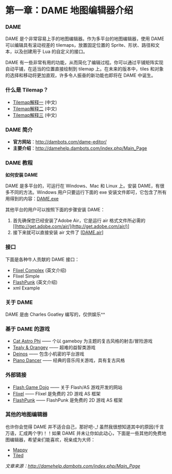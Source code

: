 第一章：DAME 地图编辑器介绍
===========================

### DAME

DAME 是个非常容易上手的地图编辑器。作为多平台的地图编辑器，使用 DAME 可以编辑具有滚动视差的 tilemaps，放置固定位置的 Sprite、形状、路径和文本，以及创建用于 Lua 的自定义的接口。

DAME 有一些非常有用的功能，从而简化了编辑过程。你可以通过平铺矩阵实现自动平铺，在适当的位置直接绘制到 tilemap 上。在未来的版本中，tiles 和对象的选择和移动将更加直观，许多令人振奋的新功能也即将在 DAME 中诞生。

### 什么是 Tilemap？

*   [Tilemap解释一](http://www.liuzhongshu.com/code/tile-map.html) (中文)
*   [Tilemap解释二](http://bbs.66rpg.com/manual/rpgxp/rgss/gc_tilemap.html) (中文)
*   [Tilemap解释三](http://ishare.iask.sina.com.cn/f/19903860.html) (中文)

### DAME 简介

*   **官方网站**：http://dambots.com/dame-editor/
*   **主要介绍**：http://damehelp.dambots.com/index.php/Main_Page

### DAME 教程

**如何安装 DAME**

DAME 是多平台的，可运行在 Windows、Mac 和 Linux 上。安装 DAME，有很多不同的方法。Windows 用户只要运行下面的 exe 安装文件即可，它包含了所有用得到的内容：[DAME.exe](http://dambots.com/games/dame/DAME.exe)

其他平台的用户可以按照下面的步骤安装 DAME：

1. 首先确保您已经安装了Adobe Air，它是运行 air 格式文件所必需的
[[http://get.adobe.com/air/](http://get.adobe.com/air/)]
2. 接下来就可以直接安装 air 文件了
[[DAME.air](http://dambots.com/games/dame/DAME.air)]

### 接口

下面是各种牛人贡献的 DAME 接口：

- [Flixel Complex](http://damehelp.dambots.com/index.php/Flixel_Complex "Flixel Complex") (英文介绍)
- Flixel Simple
- [FlashPunk](http://damehelp.dambots.com/index.php/FlashPunk "FlashPunk") (英文介绍)
- xml Example

### 关于 DAME

DAME 是由 Charles Goatley 编写的，仅供娱乐^^

### 基于 DAME 的游戏

- [Cat Astro Phi](http://www.newgrounds.com/portal/view/555641) —— 个以 gameboy 为主题的复古风格的射击/冒险游戏
- [Tealy &amp; Orangey](http://www.kongregate.com/games/FreakyZoid/tealy-orangey) —— 超难的益智类游戏
- [Deinos](http://www.newgrounds.com/portal/view/560191) —— 包含小机密的平台游戏
- [Piano Dancer](http://www.kongregate.com/games/orandze/piano-dancer) —— 经典的音乐闯关游戏，具有复古风格

### 外部链接

- [Flash Game Dojo](http://flashgamedojo.com) —— 关于 Flash/AS 游戏开发的网站
- [Flixel](http://flixel.org/) —— Flixel 是免费的 2D 游戏 AS 框架
- [FlashPunk](http://flashpunk.net/) —— FlashPunk 是免费的 2D 游戏 AS 框架

### 其他的地图编辑器

也许你会觉得 DAME 并不适合自己，那好吧-_! 虽然我很想知道其中的原因(千言万语，汇成两个字)！！如果 DAME 并未让你如此动心，下面是一些其他的免费地图编辑器，希望亲们能喜欢，祝亲成为大师：

- [Mappy](http://tilemap.co.uk/mappy.php)
- [Tiled](http://www.mapeditor.org/)


*文章来源：http://damehelp.dambots.com/index.php/Main_Page*
